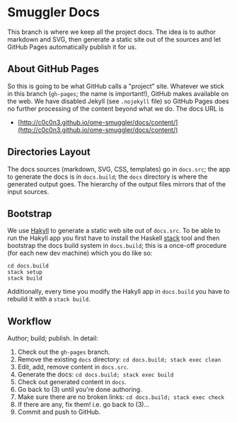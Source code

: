 Smuggler Docs
=============

This branch is where we keep all the project docs. The idea is to author
markdown and SVG, then generate a static site out of the sources and let
GitHub Pages automatically publish it for us.

About GitHub Pages
------------------
So this is going to be what GitHub calls a "project" site. Whatever we stick
in this branch (`gh-pages`; the name is important!), GitHub makes available
on the web. We have disabled Jekyll (see `.nojekyll` file) so GitHub Pages
does no further processing of the content beyond what we do. The docs URL
is

* [http://c0c0n3.github.io/ome-smuggler/docs/content/](http://c0c0n3.github.io/ome-smuggler/docs/content/)

Directories Layout
------------------
The docs sources (markdown, SVG, CSS, templates) go in `docs.src`; the app
to generate the docs is in `docs.build`; the `docs` directory is where the
generated output goes. The hierarchy of the output files mirrors that of
the input sources.

Bootstrap
---------
We use [Hakyll][hakyll] to generate a static web site out of `docs.src`.
To be able to run the Hakyll app you first have to install the Haskell
[stack][stack-docs] tool and then bootstrap the docs build system in
`docs.build`; this is a once-off procedure (for each new dev machine)
which you do like so:

    cd docs.build
    stack setup
    stack build

Additionally, every time you modify the Hakyll app in `docs.build` you
have to rebuild it with a `stack build`.

Workflow
--------
Author; build; publish. In detail:

1. Check out the `gh-pages` branch.
2. Remove the existing `docs` directory: `cd docs.build; stack exec clean`
3. Edit, add, remove content in `docs.src`.
4. Generate the docs: `cd docs.build; stack exec build`
5. Check out generated content in `docs`.
6. Go back to (3) until you're done authoring.
7. Make sure there are no broken links: `cd docs.build; stack exec check`
8. If there are any, fix them! i.e. go back to (3)...
9. Commit and push to GitHub.




[hakyll]: https://jaspervdj.be/hakyll/
    "Hakyll Home"

[stack-docs]: http://docs.haskellstack.org/en/stable/
    "stack Docs"
